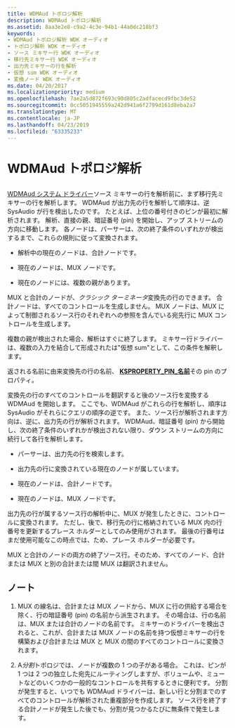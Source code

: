 ```yaml
---
title: WDMAud トポロジ解析
description: WDMAud トポロジ解析
ms.assetid: 8aa3e2e8-c9a2-4c3e-94b1-44a0dc218bf3
keywords:
- WDMAud トポロジ解析 WDK オーディオ
- トポロジ解析 WDK オーディオ
- ソース ミキサー行 WDK オーディオ
- 移行先ミキサー行 WDK オーディオ
- 出力先ミキサーの行を解析
- 仮想 sum WDK オーディオ
- 変換ノード WDK オーディオ
ms.date: 04/20/2017
ms.localizationpriority: medium
ms.openlocfilehash: 7ae2a5d872f693c90d805c2adfacecd9fbc3de52
ms.sourcegitcommit: 0cc5051945559a242d941a6f2799d161d8eba2a7
ms.translationtype: MT
ms.contentlocale: ja-JP
ms.lasthandoff: 04/23/2019
ms.locfileid: "63335233"
---
```

# <a name="wdmaud-topology-parsing"></a>WDMAud トポロジ解析


## <span id="wdmaud_topology_parsing"></span><span id="WDMAUD_TOPOLOGY_PARSING"></span>


[WDMAud システム ドライバー](user-mode-wdm-audio-components.md#wdmaud_system_driver)ソース ミキサーの行を解析前に、まず移行先ミキサーの行を解析します。 WDMAud が出力先の行を解析して順序は、逆 SysAudio が行を検出したのです。 たとえば、上位の番号付きのピンが最初に解析されます。 解析、直接の親、暗証番号 (pin) を開始し、アップ ストリームの方向に移動します。 各ノードは、パーサーは、次の終了条件のいずれかが検出するまで、これらの規則に従って変換されます。

-   解析中の現在のノードは、合計ノードです。

-   現在のノードは、MUX ノードです。

-   現在のノードには、複数の親があります。

MUX と合計のノードが、*クラシック ターミネータ*変換先の行のできます。 合計ノードは、すべてのコントロールを生成しません。 MUX ノードは、MUX によって制御されるソース行のそれぞれへの参照を含んでいる宛先行に MUX コントロールを生成します。

複数の親が検出された場合、解析はすぐに終了します。 ミキサー行ドライバーは、複数の入力を結合して形成されたは"仮想 sum"として、この条件を解釈します。

返される名前に由来変換先の行の名前、 [ **KSPROPERTY\_PIN\_名前**](https://msdn.microsoft.com/library/windows/hardware/ff565203)その pin のプロパティ。

変換先の行のすべてのコントロールを翻訳すると後のソース行を変換する WDMAud を開始します。 ここでも、WDMAud がこれらの行を解析し、順序は SysAudio がそれらにクエリの順序の逆です。 また、ソース行が解析されます方向は、逆に、出力先の行が解析されます。 WDMAud、暗証番号 (pin) から開始し、次の終了条件のいずれかが検出されない限り、ダウン ストリームの方向に続行して各行を解析します。

-   パーサーは、出力先の行を検索します。

-   出力先の行に変換されている現在のノードが属しています。

-   現在のノードは、合計ノードです。

-   現在のノードは、MUX ノードです。

出力先の行が属するソース行の解析中に、MUX が発生したときに、コントロールに変換されます。 ただし、後で、移行先の行に格納されている MUX 内の行番号を更新するプレース ホルダーとしてのみ使用がされます。 最後の行番号はまだ使用可能なこの時点では、ため、プレース ホルダーが必要です。

MUX と合計のノードの両方の終了ソース行。そのため、すべてのノード、合計または MUX と別の合計または間 MUX は翻訳されません。

## <a name="span-idnotesspanspan-idnotesspanspan-idnotesspannotes"></a><span id="Notes"></span><span id="notes"></span><span id="NOTES"></span>ノート


1.  MUX の線名は、合計または MUX ノードから、MUX に行の供給する場合を除く、行の暗証番号 (pin) の名前から派生されます。 その場合は、行の名前は、MUX または合計のノードの名前です。 ミキサーのドライバーを検出されると、これが、合計または MUX ノードの名前を持つ仮想ミキサーの行を構築および合計または MUX と MUX の間のすべてのコントロールに変換されます。

2.  A*分割*トポロジでは、ノードが複数の 1 つの子がある場合。 これは、ピンが 1 つは 2 つの独立した宛先にルーティングしますが、ボリュームや、ミュートなどのいくつかの一般的なコントロールを共有するときに便利です。 分割が発生すると、いつでも WDMAud ドライバーは、新しい行と分割までのすべてのコントロールが解析された重複部分を作成します。 ソース行を終了する合計ノードが発生した後でも、分割が見つかるたびに無条件で発生します。

 

 





